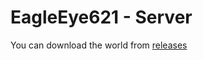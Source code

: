 # EagleEye621 - Server

You can download the world from [releases](https://github.com/Zefyro/EagleEye621-Server/releases/tag/1.16.5)
